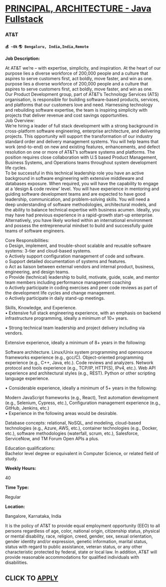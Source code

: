 # [PRINCIPAL, ARCHITECTURE - Java Fullstack](https://www.remotewlb.com/apply/principal-architecture-java-fullstack)  
### AT&T  
#### `💰 ~0k` `🌎 Bengaluru, India,India,Remote`  

**Job Description:**

At AT&T we’re – with expertise, simplicity, and inspiration. At the heart of our purpose lies a diverse workforce of 200,000 people and a culture that aspires to serve customers first, act boldly, move faster, and win as one. purpose lies a diverse workforce of 200,000 people and a culture that aspires to serve customers first, act boldly, move faster, and win as one.  
Our Product Development group, part of AT&T’s Technology Services (ATS) organisation, is responsible for building software-based products, services, and platforms that our customers love and need. Harnessing technology and rebuilding software expertise, the team is inspiring simplicity with projects that deliver revenue and cost savings opportunities.  
Job Overview:  
We’re hiring a leader of full stack development with a strong background in cross-platform software engineering, enterprise architecture, and delivering projects. This opportunity will support the transformation of our industry standard order and delivery management systems. You will help teams that work (end-to-end) on new and existing features, enhancements, and defect resolution on one or more of AT&T’s software systems and platforms. The position requires close collaboration with U.S based Product Management, Business Systems, and Operations teams throughout system development life cycles.  
To be successful in this technical leadership role you have an active background in software engineering with extensive middleware and databases exposure. When required, you will have the capability to engage at a ‘design & code review’ level. You will have experience in mentoring and guiding software development teams and are expected to have good leadership, communication, and problem-solving skills. You will need a deep understanding of software methodologies, architectural models, and the ability to balance technical expertise with business acumen. Ideally, you may have had previous experience in a rapid-growth start-up enterprise. Alternatively, you have likely worked within an international environment and possess the entrepreneurial mindset to build and successfully guide teams of software engineers.

Core Responsibilities:  
o Design, implement, and trouble-shoot scalable and reusable software systems: 3-tier and cloud-based systems.  
o Actively support configuration management of code and software.  
o Support detailed documentation of systems and features.  
o Act as liaison between external vendors and internal product, business, engineering, and design teams.  
o Provide (technical) leadership to build, motivate, guide, scale, and mentor team members including performance management coaching  
o Actively participate in coding exercises and peer code reviews as part of the development life cycles and change management.  
o Actively participate in daily stand-up meetings.  
  
Skills, Knowledge, and Experience.  
• Extensive full stack engineering experience, with an emphasis on backend infrastructure programming, ideally a minimum of 10+ years.  
  
• Strong technical team leadership and project delivery including via vendors.  
  
Extensive experience, ideally a minimum of 8+ years in the following:  
  
Software architecture. Linux/Unix system programming and opensource frameworks experience (e.g., gcc/C). Object-oriented programming experience (e.g., C++, Java, etc.). Code reviews and analyzers. Network protocol and tools experience (e.g., TCP/IP, HTTP(S), IPv4, etc.). Web API experience and architectural styles (e.g., REST). Python or other scripting language experience.  
  
• Considerable experience, ideally a minimum of 5+ years in the following:  
  
Modern JavaScript frameworks (e.g., React), Test automation development (e.g., Selenium, Cypress, etc.), Configuration management experience (e.g., GitHub, Jenkins, etc.)  
• Experience in the following areas would be desirable.  
  
Database concepts: relational, NoSQL, and modeling, cloud-based technologies (e.g., Azure, AWS, etc.), container technologies (e.g., Docker, etc.), software methodologies (waterfall, scrum, etc.), Salesforce, ServiceNow, and TM Forum Open APIs a plus.  

Education qualifications:  
Bachelor level degree or equivalent in Computer Science, or related field of study.

 **Weekly Hours:**

40

 **Time Type:**

Regular

 **Location:**

Bangalore, Karnataka, India

It is the policy of AT&T to provide equal employment opportunity (EEO) to all persons regardless of age, color, national origin, citizenship status, physical or mental disability, race, religion, creed, gender, sex, sexual orientation, gender identity and/or expression, genetic information, marital status, status with regard to public assistance, veteran status, or any other characteristic protected by federal, state or local law. In addition, AT&T will provide reasonable accommodations for qualified individuals with disabilities.

  
## CLICK TO [APPLY](https://www.remotewlb.com/apply/principal-architecture-java-fullstack)

